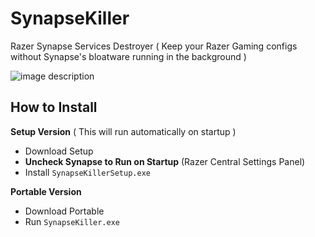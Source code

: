 # SynapseKiller
Razer Synapse Services Destroyer ( Keep your Razer Gaming configs without Synapse's bloatware running in the background )

![image description](https://i.ibb.co/L5v5kPq/Razer-SServices.png)

## How to Install
**Setup Version** ( This will run automatically on startup )
* Download Setup
* **Uncheck Synapse to Run on Startup** (Razer Central Settings Panel)
* Install `SynapseKillerSetup.exe`

**Portable Version**
* Download Portable
* Run `SynapseKiller.exe`

